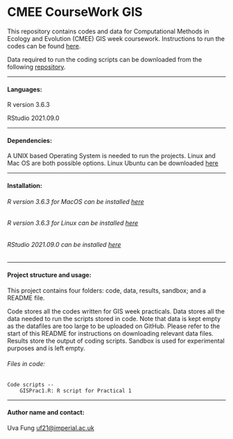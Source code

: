 # CMEE CourseWork GIS

This repository contains codes and data for Computational Methods in Ecology and Evolution (CMEE) GIS week coursework.
Instructions to run the codes can be found [here](https://davidorme.github.io/Masters_GIS/intro.html).

Data required to run the coding scripts can be downloaded from the following [repository](https://davidorme.github.io/Masters_GIS/intro.html).

***

#### Languages:
R version 3.6.3

RStudio 2021.09.0

***********
#### Dependencies:
A UNIX based Operating System is needed to run the projects. Linux and Mac OS are both possible options. Linux Ubuntu can be downloaded [here](https://ubuntu.com/)


******************
#### Installation:

###### R version 3.6.3 for MacOS can be installed [here](https://cran.r-project.org/bin/macosx/)
###### R version 3.6.3 for Linux can be installed [here](https://cran.r-project.org/)
###### RStudio 2021.09.0 can be installed [here](https://www.rstudio.com/products/rstudio/download/)

***********

#### Project structure and usage:
This project contains four folders: code, data, results, sandbox; and a README file.

Code stores all the codes written for GIS week practicals. Data stores all the data needed to run the scripts stored in code. Note that data is kept empty as the datafiles are too large to be uploaded on GitHub. Please refer to the start of this README for instructions on downloading relevant data files. Results store the output of coding scripts. Sandbox is used for experimental purposes and is left empty.

###### Files in code:

    Code scripts --
        GISPrac1.R: R script for Practical 1


*****************
#### Author name and contact:
Uva Fung uf21@imperial.ac.uk

